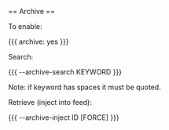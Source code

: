 == Archive ==

To enable:

{{{
archive: yes
}}}

Search:

{{{
--archive-search KEYWORD
}}}

Note: if keyword has spaces it must be quoted.

Retrieve (inject into feed):

{{{
--archive-inject ID [FORCE]
}}}
